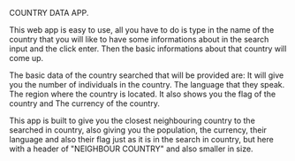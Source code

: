  COUNTRY DATA APP.

This web app is easy to use, all you have to do is type in the name of the country that you will like to have some informations about in the search input and the click enter. Then the basic informations about that country will come up.

The basic data of the country searched that will be provided are:
It will give you the number of individuals in the country.
The language that they speak.
The region where the country is located. 
It also shows you the flag of the country and 
The currency of the country.

This app is built to give you the closest neighbouring country to the searched in country, also giving you the population, the currency, their language and also their flag just as it is in the search in country, but here with a header of "NEIGHBOUR COUNTRY" and also smaller in size.